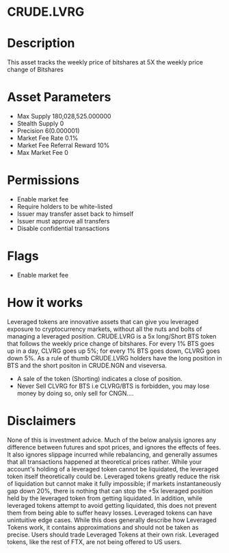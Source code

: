 # CRUDE.LVRG

# Description
This asset tracks the weekly price of bitshares at 5X the weekly price change of Bitshares

# Asset Parameters
- Max Supply 180,028,525.000000
- Stealth Supply 0
- Precision 6(0.000001)
- Market Fee Rate 0.1%
- Market Fee Referral Reward 10%
- Max Market Fee 0
# Permissions
- Enable market fee
- Require holders to be white-listed
- Issuer may transfer asset back to himself
- Issuer must approve all transfers
- Disable confidential transactions
# Flags
- Enable market fee
# How it works
Leveraged tokens are innovative assets that can give you leveraged exposure to cryptocurrency markets, without all the nuts and bolts of managing a leveraged position.
CRUDE.LVRG is a 5x long/Short BTS token that follows the weekly price change of bitshares.  For every 1% BTS goes up in a day, CLVRG goes up 5%; for every 1% BTS goes down, CLVRG goes down 5%.
 As a rule of thumb CRUDE.LVRG holders have the long position in BTS and the short positon in CRUDE.NGN and viseversa.
 * A sale of the token (Shorting) indicates a close of position.
 * Never Sell CLVRG for BTS i.e CLVRG/BTS is forbidden, you may lose money by doing so, only sell for CNGN....

# Disclaimers
None of this is investment advice.
Much of the below analysis ignores any difference between futures and spot prices, and ignores the effects of fees.
It also ignores slippage incurred while rebalancing, and generally assumes that all transactions happened at theoretical prices rather.
While your account's holding of a leveraged token cannot be liquidated, the leveraged token itself theoretically could be.
Leveraged tokens greatly reduce the risk of liquidation but cannot make it fully impossible; if markets instantaneously gap down 20%, there is nothing that can stop the +5x leveraged position held by the leveraged token from getting liquidated.
In addition, while leveraged tokens attempt to avoid getting liquidated, this does not prevent them from being able to suffer heavy losses.
Leveraged tokens can have unintuitive edge cases.
While this does generally describe how Leveraged Tokens work, it contains approximations and should not be taken as precise.
Users should trade Leveraged Tokens at their own risk.
Leveraged tokens, like the rest of FTX, are not being offered to US users.
